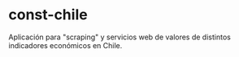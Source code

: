 const-chile
===========

Aplicación para "scraping" y servicios web de valores de distintos indicadores económicos en Chile.
